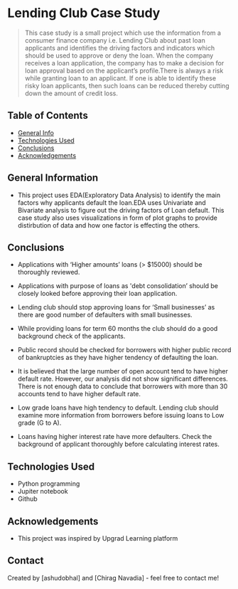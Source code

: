 # Lending Club Case Study
> This case study is a small project which use the information from a consumer finance company i.e. Lending Club about past loan applicants and identifies the driving factors and indicators which should be used to approve or deny the loan. When the company receives a loan application, the company has to make a decision for loan approval based on the applicant’s profile.There is always a risk while granting loan to an applicant. If one is able to identify these risky loan applicants, then such loans can be reduced thereby cutting down the amount of credit loss.


## Table of Contents
* [General Info](#general-information)
* [Technologies Used](#technologies-used)
* [Conclusions](#conclusions)
* [Acknowledgements](#acknowledgements)

<!-- You can include any other section that is pertinent to your problem -->

## General Information
- This project uses EDA(Exploratory Data Analysis) to identify the main factors why applicants default the loan.EDA uses Univariate and Bivariate analysis to figure out the driving factors of Loan default. This case study also uses visualizations in form of plot graphs to provide distirbution of data and how one factor is effecting the others.



<!-- You don't have to answer all the questions - just the ones relevant to your project. -->

## Conclusions
* Applications  with  ‘Higher amounts’ loans (> $15000) should be thoroughly reviewed. 

* Applications with purpose of loans as 'debt consolidation’ should be closely looked before approving their loan application.

* Lending club should stop approving loans for ‘Small businesses’  as there are good number of defaulters with small businesses.

* While providing loans for term 60 months the club should do a good background check of the applicants. 

* Public record should be checked for borrowers with higher public record of bankruptcies as they have higher tendency of defaulting the loan.

* It is believed that the large number of open account tend to have higher default rate. However, our analysis did not show significant differences. 
   There is not enough data to conclude that borrowers with more than 30 accounts tend to have higher default rate.  

* Low grade loans have high tendency to default. Lending club should examine more information from borrowers before issuing loans to Low grade (G to A).

* Loans having higher interest rate have more defaulters. Check the background of applicant thoroughly before calculating interest rates.


<!-- You don't have to answer all the questions - just the ones relevant to your project. -->


## Technologies Used
- Python programming
- Jupiter notebook
- Github


<!-- As the libraries versions keep on changing, it is recommended to mention the version of library used in this project -->

## Acknowledgements

- This project was inspired by Upgrad Learning platform


## Contact
Created by [ashudobhal] and [Chirag Navadia] - feel free to contact me!


<!-- Optional -->
<!-- ## License -->
<!-- This project is open source and available under the [... License](). -->

<!-- You don't have to include all sections - just the one's relevant to your project -->
